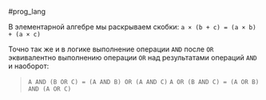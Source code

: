 #prog_lang 

В элементарной алгебре мы раскрываем скобки: `a × (b + c) = (a × b) + (a × c)`

Точно так же и в логике выполнение операции `AND` после `OR` эквивалентно выполнению операции `OR` над результатами операций `AND` и наоборот:

> `A AND (B OR C) = (A AND B) OR (A AND C)`
> `A OR (B AND C) = (A OR B) AND (A OR C)`

